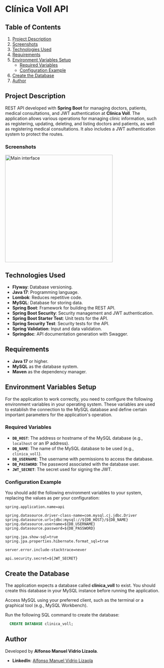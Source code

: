 # Clínica Voll API

## Table of Contents

1. [Project Description](#project-description)
2. [Screenshots](#screenshots)
3. [Technologies Used](#technologies-used)
4. [Requirements](#requirements)
5. [Environment Variables Setup](#environment-variables-setup)
    - [Required Variables](#required-variables)
    - [Configuration Example](#configuration-example)
6. [Create the Database](#create-the-database)
7. [Author](#author)

## Project Description

REST API developed with **Spring Boot** for managing doctors, patients, medical consultations, and JWT authentication at **Clínica Voll**. The application allows various operations for managing clinic information, such as registering, updating, deleting, and listing doctors and patients, as well as registering medical consultations. It also includes a JWT authentication system to protect the routes.

### Screenshots

<div>
  <img src="https://github.com/user-attachments/assets/e335a713-2af2-4eeb-bbd0-547a71647d53" alt="Main interface" style="height: 350px;">
</div>

## Technologies Used

- **Flyway**: Database versioning.
- **Java 17**: Programming language.
- **Lombok**: Reduces repetitive code.
- **MySQL**: Database for storing data.
- **Spring Boot**: Framework for building the REST API.
- **Spring Boot Security**: Security management and JWT authentication.
- **Spring Boot Starter Test**: Unit tests for the API.
- **Spring Security Test**: Security tests for the API.
- **Spring Validation**: Input and data validation.
- **Springdoc**: API documentation generation with Swagger.

## Requirements

- **Java 17** or higher.
- **MySQL** as the database system.
- **Maven** as the dependency manager.

## Environment Variables Setup

For the application to work correctly, you need to configure the following environment variables in your operating system. These variables are used to establish the connection to the MySQL database and define certain important parameters for the application's operation.

### Required Variables

- **`DB_HOST`**: The address or hostname of the MySQL database (e.g., `localhost` or an IP address).
- **`DB_NAME`**: The name of the MySQL database to be used (e.g., `clinica_voll`).
- **`DB_USERNAME`**: The username with permissions to access the database.
- **`DB_PASSWORD`**: The password associated with the database user.
- **`JWT_SECRET`**: The secret used for signing the JWT.

### Configuration Example

You should add the following environment variables to your system, replacing the values as per your configuration:

```properties
spring.application.name=api

spring.datasource.driver-class-name=com.mysql.cj.jdbc.Driver
spring.datasource.url=jdbc:mysql://${DB_HOST}/${DB_NAME}
spring.datasource.username=${DB_USERNAME}
spring.datasource.password=${DB_PASSWORD}

spring.jpa.show-sql=true
spring.jpa.properties.hibernate.format_sql=true

server.error.include-stacktrace=never

api.security.secret=${JWT_SECRET}
```
## Create the Database

The application expects a database called **clinica_voll** to exist. You should create this database in your MySQL instance before running the application.

Access MySQL using your preferred client, such as the terminal or a graphical tool (e.g., MySQL Workbench).

Run the following SQL command to create the database:

```sql
  CREATE DATABASE clinica_voll;
```

## Author

Developed by **Alfonso Manuel Vidrio Lizaola**.

- **LinkedIn**: [Alfonso Manuel Vidrio Lizaola](https://www.linkedin.com/in/alfonsomanuelvidriolizaola/)
